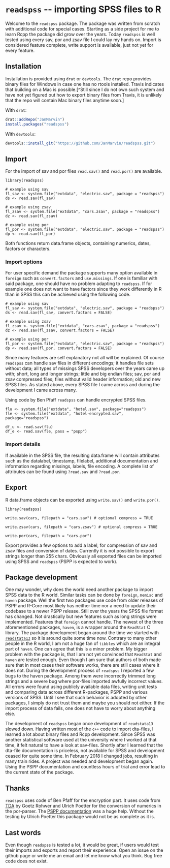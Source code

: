 # `readspss` -- importing SPSS files to R

Welcome to the `readspss` package. The package was written from scratch with
additional code for special cases. Starting as a side project for me to learn
Rcpp the package did grow over the years. Today `readspss` is well tested using
every sav, por and zsav file I could lay my hands on. Import is considered 
feature complete, write support is available, just not yet for every feature.


## Installation

Installation is provided using `drat` or `devtools`. The `drat` repo provides
binary files for Windows in case one has no rtools installed. Travis indicates
that building on a Mac is possible.[^Still since I do not own such system and
have not yet figured out how to export binary files from Travis, it is unlikely
that the repo will contain Mac binary files anytime soon.]

With `drat`:
```R
drat::addRepo("JanMarvin")
install.packages("readspss")
```

With `devtools`:
```R
devtools::install_git("https://github.com/JanMarvin/readspss.git")
```


## Import

For the import of sav and por files `read.sav()` and `read.por()` are available.

```{R}
library(readspss)

# example using sav
fl_sav <- system.file("extdata", "electric.sav", package = "readspss")
ds <- read.sav(fl_sav)

# example using zsav
fl_zsav <- system.file("extdata", "cars.zsav", package = "readspss")
dz <- read.sav(fl_zsav)

# example using por
fl_por <- system.file("extdata", "electric.sav", package = "readspss")
dp <- read.sav(fl_por)
```

Both functions return data.frame objects, containing numerics, dates, factors or
characters. 

### Import options

For user specific demand the package supports many option available in `foreign`
such as `convert.factors` and `use.missings`. If one is familiar with said
package, one should have no problem adapting to `readspss`. If for example one
does not want to have factors since they work differently in R than in SPSS this
can be achieved using the following code.

```{R}
# example using sav
fl_sav <- system.file("extdata", "electric.sav", package = "readspss")
ds <- read.sav(fl_sav, convert.factors = FALSE)

# example using zsav
fl_zsav <- system.file("extdata", "cars.zsav", package = "readspss")
dz <- read.sav(fl_zsav, convert.factors = FALSE)

# example using por
fl_por <- system.file("extdata", "electric.sav", package = "readspss")
dp <- read.sav(fl_por, convert.factors = FALSE)
```

Since many features are self explanatory not all will be explained. Of course 
`readspss` can handle sav files in different encodings; it handles file sets 
without data; all types of missings SPSS developers over the years came up with;
short, long and longer strings; little and big endian files; sav, por and zsav
compressed files; files without valid header information; old and new SPSS
files. As stated above, every SPSS file I came across and during the development
I came across many.

Using code by Ben Pfaff `readspss` can handle encrypted SPSS files.


```{R}
flu <- system.file("extdata", "hotel.sav", package="readspss")
fle <- system.file("extdata", "hotel-encrypted.sav", package="readspss")

df_u <- read.sav(flu)
df_e <- read.sav(fle, pass = "pspp")
```

### Import details

If available in the SPSS file, the resulting data.frame will contain attributes
such as the datalabel, timestamp, filelabel, additional documentation and 
information regarding missings, labels, file encoding. A complete list of
attributes can be found using `?read.sav` and `?read.por`.


## Export

R data.frame objects can be exported using `write.sav()` and `write.por()`.

```{R}
libray(readspss)

write.sav(cars, filepath = "cars.sav") # optional compress = TRUE

write.zsav(cars, filepath = "cars.zsav") # optional compress = TRUE

write.por(cars, filepath = "cars.por")
```

Export provides a few options to add a label, for compression of sav and zsav 
files and conversion of dates. Currently it is not possible to export strings 
longer than 255 chars. Obviously all exported files can be imported using 
SPSS and `readspss` (PSPP is expected to work).


## Package development

One may wonder, why does the world need another package to import SPSS data to 
the R world. Similar tasks can be done by `foreign`, `memisc` and `haven` 
package.
Well the first two packages use code from older releases of PSPP and R-Core most
likely has neither time nor a need to update their codebase to a newer PSPP 
release. Still over the years the SPSS file format has changed. Not drastically 
but new features such as long strings were implemented. Features that `foreign` 
cannot handle. The newest of the three aforementioned packages, `haven`, is a 
wrapper around the `ReadStat` C library. The package development began around
the time we started with [`readstata13`](https://github.com/sjewo/readstata13)
so it is around quite some time now. Contrary to many other people in the R 
world, I am not a huge fan of `tibbles` which are an integral part of `haven`.
One can agree that this is a minor problem. My bigger problem with the package 
is, that I am not yet convinced that `ReadStat` and `haven` are tested enough. 
Even though I am sure that authors of both made sure that in most cases their 
software works, there are still cases where it does not. During the development
process of `readspss` I reported a few bugs to the haven package. Among them 
were incorrectly trimmed long strings and a severe bug where por-files imported
awfully incorrect values. All errors were found using publicly available data
files, writing unit tests and comparing data across different R-packages, PSPP
and various versions of SPSS. Until I see that such behavior is adopted by other
packages, I simply do not trust them and maybe you should not either. If the
import process of data fails, one does not have to worry about anything else.

The development of `readspss` began once development of `readstata13` slowed
down. Having written most of the `c++` code to import dta-files, I learned a lot
about binary files and Rcpp development. Since SPSS was another statistical
software used at the university where I worked at that time, it felt natural to
have a look at sav-files. Shortly after I learned that the dta-file 
documentation is priceless, not available for SPSS and development ceased for 
quite some time. In February 2018 I changed jobs, resulting in many train rides.
A project was needed and development began again. Using the PSPP documentation
and countless hours of trial and error lead to the current state of the package.


## Thanks

`readspss` uses code of Ben Pfaff for the encryption part. It uses code from 
[TDA](http://www.stat.ruhr-uni-bochum.de/tda.html) by Goetz Rohwer and Ulrich
Poetter for the conversion of numerics in the por-parser. The 
[PSPP documentation](http://www.gnu.org/software/pspp/pspp-dev/html_node/index.html)
was a huge help. Without the testing by Ulrich Poetter this package would not be
as complete as it is.


## Last words

Even though `readspss` is tested a lot, it would be great, if users would
test their imports and exports and report their experience. Open an issue on the
github page or write me an email and let me know what you think. Bug free code 
does not exist.
